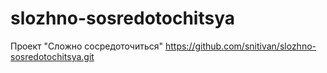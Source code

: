 # slozhno-sosredotochitsya
Проект "Сложно сосредоточиться"
https://github.com/snitivan/slozhno-sosredotochitsya.git